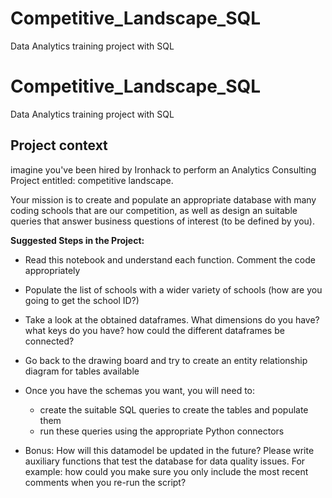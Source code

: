 # Competitive_Landscape_SQL
 Data Analytics training project with SQL

 # Competitive_Landscape_SQL
 Data Analytics training project with SQL

## Project context
imagine you've been hired by Ironhack to perform an Analytics Consulting Project entitled: competitive landscape.

Your mission is to create and populate an appropriate database with many coding schools that are our competition, as well as design an suitable queries that answer business questions of interest (to be defined by you).

**Suggested Steps in the Project:**


*   Read this notebook and understand each function. Comment the code appropriately

*   Populate the list of schools with a wider variety of schools (how are you going to get the school ID?)

* Take a look at the obtained dataframes. What dimensions do you have? what keys do you have? how could the different dataframes be connected?

* Go back to the drawing board and try to create an entity relationship diagram for tables available

* Once you have the schemas you want, you will need to:
  - create the suitable SQL queries to create the tables and populate them
  - run these queries using the appropriate Python connectors
  
* Bonus: How will this datamodel be updated in the future? Please write auxiliary functions that test the database for data quality issues. For example: how could you make sure you only include the most recent comments when you re-run the script?
